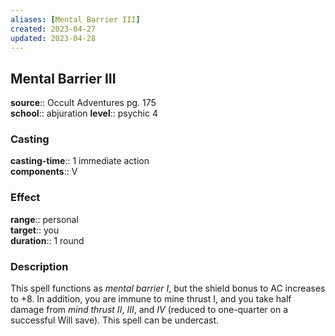 ```yaml
---
aliases: [Mental Barrier III]
created: 2023-04-27
updated: 2023-04-28
---
```


## Mental Barrier III

**source**:: Occult Adventures pg. 175  
**school**:: abjuration
**level**:: psychic 4

### Casting

**casting-time**:: 1 immediate action  
**components**:: V

### Effect

**range**:: personal  
**target**:: you  
**duration**:: 1 round

### Description

This spell functions as *mental barrier I*, but the shield bonus to AC increases to +8. In addition, you are immune to mine thrust I, and you take half damage from *mind thrust II*, *III*, and *IV* (reduced to one-quarter on a successful Will save). This spell can be undercast.
